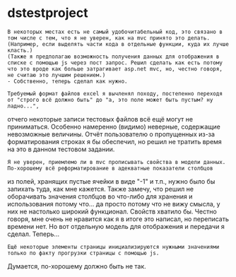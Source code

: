 # dstestproject
	В некоторых местах есть не самый удобочитабельный код, это связано в том числе с тем, что я не уверен, как на mvc принято это делать. (Например, если выделять части кода в отдельные функции, куда их лучше класть.)
	(Также я предполагаю возможность получения данных для отображения в списке с помощью js через пост запрос. Решил сделать как есть потому что это вроде как больше затрагивает asp.net mvc, но, честно говоря, не считаю это лучшим решением.)
	- Собственно, теперь сделал как нужно.
 
	Требуемый формат файлов excel я вычленял походу, постепенно переходя от "строго всё должно быть" до "а, это поле может быть пустым? ну ладно...", 
отчего некоторые записи тестовых файлов всё ещё могут не приниматься. Особенно намеренно (видимо) неверные, содержащие невозможные величины.
	Отчёт пользователю о пропущенных из-за форматирования строках я бы обеспечил, но решил не тратить время на это в данном тестовом задании.

	Я не уверен, приемлемо ли в mvc прописывать свойства в модели данных. По-хорошему всё реформатирование в адекватные показатели столбцов
из полей, хранящих пустые ячейки в виде "-1" и т.п., нужно было бы запихать туда, как мне кажется.
	Также замечу, что решил не оборачивать значения столбцов во что-либо для хранения и использования потому что... да просто потому что не вижу смысла,
у них не настолько широкий функционал. Свойств хватило бы. Честно говоря, мне очень не нравится как я в итоге это написал, но переписать времени нет.
	Но вот отдельную модель для отображения и передачи я сделал. Теперь...

	Ещё некоторые элементы страницы инициализируются нужными значениями только по факту прогрузки страницы с помощью js.
Думается, по-хорошему должно быть не так. 

	
